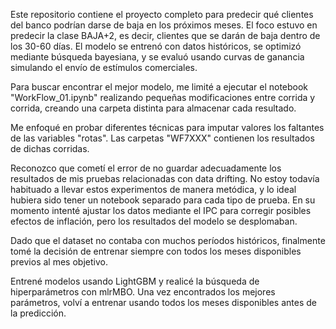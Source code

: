 Este repositorio contiene el proyecto completo para predecir qué clientes del banco podrían darse de baja en los próximos meses. El foco estuvo en predecir la clase BAJA+2, es decir, clientes que se darán de baja dentro de los 30-60 días. 
El modelo se entrenó con datos históricos, se optimizó mediante búsqueda bayesiana, y se evaluó usando curvas de ganancia simulando el envío de estímulos comerciales.

Para buscar encontrar el mejor modelo, me limité a ejecutar el notebook "WorkFlow_01.ipynb" realizando pequeñas modificaciones entre corrida y corrida, creando una carpeta distinta para almacenar cada resultado.

Me enfoqué en probar diferentes técnicas para imputar valores los faltantes de las variables "rotas". Las carpetas "WF7XXX" contienen los resultados de dichas corridas.

Reconozco que cometí el error de no guardar adecuadamente los resultados de mis pruebas relacionadas con data drifting. No estoy todavía habituado a llevar estos experimentos de manera metódica, y lo ideal hubiera sido tener un notebook separado para cada tipo de prueba. 
En su momento intenté ajustar los datos mediante el IPC para corregir posibles efectos de inflación, pero los resultados del modelo se desplomaban. 

Dado que el dataset no contaba con muchos períodos históricos, finalmente tomé la decisión de entrenar siempre con todos los meses disponibles previos al mes objetivo.

Entrené modelos usando LightGBM y realicé la búsqueda de hiperparámetros con mlrMBO. Una vez encontrados los mejores parámetros, volví a entrenar usando todos los meses disponibles antes de la predicción.
